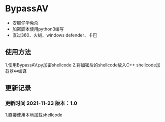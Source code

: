# BypassAV

- 安服仔学免杀
- 加密脚本使用python3编写
- 直过360、火绒、windows defender、卡巴


## 使用方法

1.使用BypassAV.py加密shellcode
2.将加密后的shellcode放入C++ shellcode加载器中编译

## 更新记录

### 更新时间 2021-11-23 版本：1.0

1.直接使用本地加载shellcode

